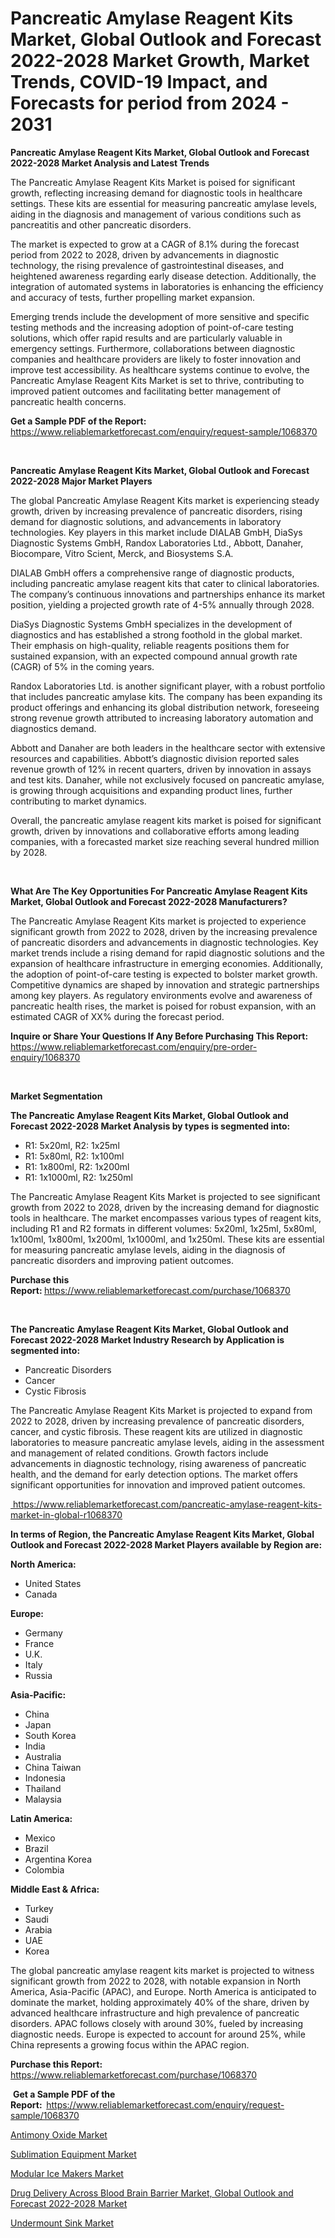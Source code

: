 <p><h1>Pancreatic Amylase Reagent Kits Market, Global Outlook and Forecast 2022-2028 Market Growth, Market Trends, COVID-19 Impact, and Forecasts for period from 2024 - 2031</h1></p><p><strong>Pancreatic Amylase Reagent Kits Market, Global Outlook and Forecast 2022-2028 Market Analysis and Latest Trends</strong></p>
<p><p>The Pancreatic Amylase Reagent Kits Market is poised for significant growth, reflecting increasing demand for diagnostic tools in healthcare settings. These kits are essential for measuring pancreatic amylase levels, aiding in the diagnosis and management of various conditions such as pancreatitis and other pancreatic disorders. </p><p>The market is expected to grow at a CAGR of 8.1% during the forecast period from 2022 to 2028, driven by advancements in diagnostic technology, the rising prevalence of gastrointestinal diseases, and heightened awareness regarding early disease detection. Additionally, the integration of automated systems in laboratories is enhancing the efficiency and accuracy of tests, further propelling market expansion.</p><p>Emerging trends include the development of more sensitive and specific testing methods and the increasing adoption of point-of-care testing solutions, which offer rapid results and are particularly valuable in emergency settings. Furthermore, collaborations between diagnostic companies and healthcare providers are likely to foster innovation and improve test accessibility. As healthcare systems continue to evolve, the Pancreatic Amylase Reagent Kits Market is set to thrive, contributing to improved patient outcomes and facilitating better management of pancreatic health concerns.</p></p>
<p><strong>Get a Sample PDF of the Report:&nbsp;</strong> <a href="https://www.reliablemarketforecast.com/enquiry/request-sample/1068370">https://www.reliablemarketforecast.com/enquiry/request-sample/1068370</a></p>
<p>&nbsp;</p>
<p><strong>Pancreatic Amylase Reagent Kits Market, Global Outlook and Forecast 2022-2028 Major Market Players</strong></p>
<p><p>The global Pancreatic Amylase Reagent Kits market is experiencing steady growth, driven by increasing prevalence of pancreatic disorders, rising demand for diagnostic solutions, and advancements in laboratory technologies. Key players in this market include DIALAB GmbH, DiaSys Diagnostic Systems GmbH, Randox Laboratories Ltd., Abbott, Danaher, Biocompare, Vitro Scient, Merck, and Biosystems S.A.</p><p>DIALAB GmbH offers a comprehensive range of diagnostic products, including pancreatic amylase reagent kits that cater to clinical laboratories. The company’s continuous innovations and partnerships enhance its market position, yielding a projected growth rate of 4-5% annually through 2028.</p><p>DiaSys Diagnostic Systems GmbH specializes in the development of diagnostics and has established a strong foothold in the global market. Their emphasis on high-quality, reliable reagents positions them for sustained expansion, with an expected compound annual growth rate (CAGR) of 5% in the coming years.</p><p>Randox Laboratories Ltd. is another significant player, with a robust portfolio that includes pancreatic amylase kits. The company has been expanding its product offerings and enhancing its global distribution network, foreseeing strong revenue growth attributed to increasing laboratory automation and diagnostics demand.</p><p>Abbott and Danaher are both leaders in the healthcare sector with extensive resources and capabilities. Abbott’s diagnostic division reported sales revenue growth of 12% in recent quarters, driven by innovation in assays and test kits. Danaher, while not exclusively focused on pancreatic amylase, is growing through acquisitions and expanding product lines, further contributing to market dynamics.</p><p>Overall, the pancreatic amylase reagent kits market is poised for significant growth, driven by innovations and collaborative efforts among leading companies, with a forecasted market size reaching several hundred million by 2028.</p></p>
<p>&nbsp;</p>
<p><strong>What Are The Key Opportunities For Pancreatic Amylase Reagent Kits Market, Global Outlook and Forecast 2022-2028 Manufacturers?</strong></p>
<p><p>The Pancreatic Amylase Reagent Kits market is projected to experience significant growth from 2022 to 2028, driven by the increasing prevalence of pancreatic disorders and advancements in diagnostic technologies. Key market trends include a rising demand for rapid diagnostic solutions and the expansion of healthcare infrastructure in emerging economies. Additionally, the adoption of point-of-care testing is expected to bolster market growth. Competitive dynamics are shaped by innovation and strategic partnerships among key players. As regulatory environments evolve and awareness of pancreatic health rises, the market is poised for robust expansion, with an estimated CAGR of XX% during the forecast period.</p></p>
<p><strong>Inquire or Share Your Questions If Any Before Purchasing This Report:</strong> <a href="https://www.reliablemarketforecast.com/enquiry/pre-order-enquiry/1068370">https://www.reliablemarketforecast.com/enquiry/pre-order-enquiry/1068370</a></p>
<p>&nbsp;</p>
<p><strong>Market Segmentation</strong></p>
<p><strong>The Pancreatic Amylase Reagent Kits Market, Global Outlook and Forecast 2022-2028 Market Analysis by types is segmented into:</strong></p>
<p><ul><li>R1: 5x20ml, R2: 1x25ml</li><li>R1: 5x80ml, R2: 1x100ml</li><li>R1: 1x800ml, R2: 1x200ml</li><li>R1: 1x1000ml, R2: 1x250ml</li></ul></p>
<p><p>The Pancreatic Amylase Reagent Kits Market is projected to see significant growth from 2022 to 2028, driven by the increasing demand for diagnostic tools in healthcare. The market encompasses various types of reagent kits, including R1 and R2 formats in different volumes: 5x20ml, 1x25ml, 5x80ml, 1x100ml, 1x800ml, 1x200ml, 1x1000ml, and 1x250ml. These kits are essential for measuring pancreatic amylase levels, aiding in the diagnosis of pancreatic disorders and improving patient outcomes.</p></p>
<p><strong>Purchase this Report:&nbsp;</strong><a href="https://www.reliablemarketforecast.com/purchase/1068370">https://www.reliablemarketforecast.com/purchase/1068370</a></p>
<p>&nbsp;</p>
<p><strong>The Pancreatic Amylase Reagent Kits Market, Global Outlook and Forecast 2022-2028 Market Industry Research by Application is segmented into:</strong></p>
<p><ul><li>Pancreatic Disorders</li><li>Cancer</li><li>Cystic Fibrosis</li></ul></p>
<p><p>The Pancreatic Amylase Reagent Kits Market is projected to expand from 2022 to 2028, driven by increasing prevalence of pancreatic disorders, cancer, and cystic fibrosis. These reagent kits are utilized in diagnostic laboratories to measure pancreatic amylase levels, aiding in the assessment and management of related conditions. Growth factors include advancements in diagnostic technology, rising awareness of pancreatic health, and the demand for early detection options. The market offers significant opportunities for innovation and improved patient outcomes.</p></p>
<p><a href="https://www.reliablemarketforecast.com/pancreatic-amylase-reagent-kits-market-in-global-r1068370">&nbsp;https://www.reliablemarketforecast.com/pancreatic-amylase-reagent-kits-market-in-global-r1068370</a></p>
<p><strong>In terms of Region, the Pancreatic Amylase Reagent Kits Market, Global Outlook and Forecast 2022-2028 Market Players available by Region are:</strong></p>
<p>
    <p> <strong> North America: </strong>
        <ul>
            <li>United States</li>
            <li>Canada</li>
        </ul>
        </p> 
    <p> <strong> Europe: </strong>
        <ul>
            <li>Germany</li>
            <li>France</li>
            <li>U.K.</li>
            <li>Italy</li>
            <li>Russia</li>
        </ul>
        </p> 
    <p> <strong> Asia-Pacific: </strong>
        <ul>
            <li>China</li>
            <li>Japan</li>
            <li>South Korea</li>
            <li>India</li>
            <li>Australia</li>
            <li>China Taiwan</li>
            <li>Indonesia</li>
            <li>Thailand</li>
            <li>Malaysia</li>
        </ul>
        </p> 
    <p> <strong> Latin America: </strong>
        <ul>
            <li>Mexico</li>
            <li>Brazil</li>
            <li>Argentina Korea</li>
            <li>Colombia</li>
        </ul>
        </p> 
    <p> <strong> Middle East & Africa: </strong>
        <ul>
            <li>Turkey</li>
            <li>Saudi</li>
            <li>Arabia</li>
            <li>UAE</li>
            <li>Korea</li>
        </ul>
    </p>
    </p>
<p><p>The global pancreatic amylase reagent kits market is projected to witness significant growth from 2022 to 2028, with notable expansion in North America, Asia-Pacific (APAC), and Europe. North America is anticipated to dominate the market, holding approximately 40% of the share, driven by advanced healthcare infrastructure and high prevalence of pancreatic disorders. APAC follows closely with around 30%, fueled by increasing diagnostic needs. Europe is expected to account for around 25%, while China represents a growing focus within the APAC region.</p></p>
<p><strong>Purchase this Report: </strong><a href="https://www.reliablemarketforecast.com/purchase/1068370">https://www.reliablemarketforecast.com/purchase/1068370</a></p>
<p>&nbsp;<strong>Get a Sample PDF of the Report:&nbsp;&nbsp;</strong><a href="https://www.reliablemarketforecast.com/enquiry/request-sample/1068370">https://www.reliablemarketforecast.com/enquiry/request-sample/1068370</a></p>
<p><strong></strong></p>
<p><p><a href="https://issuu.com/reportprime-2/docs/antimony-oxide-market-size-2030.ppt_63bd5c01aec7a7">Antimony Oxide Market</a></p><p><a href="https://www.linkedin.com/pulse/comprehensive-look-product-type-manualelectricpneumatic-application-kwhge?trackingId=yJ3K2H%2ByS3qAwE1RThSDtA%3D%3D">Sublimation Equipment Market</a></p><p><a href="https://medium.com/@raperang95/this-report-aims-to-provide-a-comprehensive-presentation-of-the-global-market-for-modular-ice-54dcd550f4c3?postPublishedType=initial">Modular Ice Makers Market</a></p><p><a href="https://github.com/RoccoManning/Market-Research-Report-List-6/blob/main/drug-delivery-across-blood-brain-barrier-market-global-outlook-and-forecast-2022-2028-market.md">Drug Delivery Across Blood Brain Barrier Market, Global Outlook and Forecast 2022-2028 Market</a></p><p><a href="https://medium.com/@djjdj3773/the-undermount-sink-industry-analysis-report-offers-a-comprehensive-and-current-examination-of-377550b8c182">Undermount Sink Market</a></p></p>